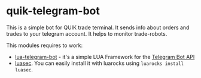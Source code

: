 # quik-telegram-bot
This is a simple bot for QUIK trade terminal. It sends info about orders and trades to your telegram account. It helps to monitor trade-robots.

This modules requires to work:
* [lua-telegram-bot](https://github.com/cosmonawt/lua-telegram-bot.git) - it's a simple LUA Framework for the [Telegram Bot API](https://https://core.telegram.org/bots/api)
* [luasec](https://github.com/brunoos/luasec). You can easily install it with luarocks using `luarocks install luasec`.

